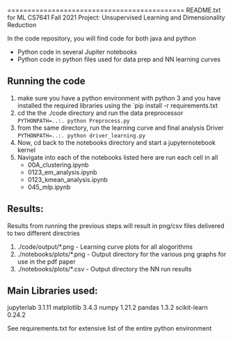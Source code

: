 ============================================
README.txt for ML CS7641 Fall 2021
Project: Unsupervised Learning and Dimensionality Reduction

In the code repository, you will find code for both java and python
* Python code in several Jupiter notebooks
* Python code in python files used for data prep and NN learning curves


Running the code
---------------------
1. make sure you have a python environment with python 3 and you have installed the required libraries using the `pip install -r requirements.txt
2. cd the the ./code directory and run the data preprocessor 
     `PYTHONPATH=..:. python Preprocess.py`
3. from the same directory, run the learning curve and final analysis Driver
    `PYTHONPATH=..:. python driver_learning.py`
4. Now, cd back to the notebooks directory and start a jupyternotebook kernel
2. Navigate into each of the notebooks listed here are run each cell in all
   - 00A_clustering.ipynb
   - 0123_em_analysis.ipynb
   - 0123_kmean_analysis.ipynb
   - 045_mlp.ipynb

Results:
------------------
Results from running the previous steps will result in png/csv files delivered to two different directries

1.  ./code/output/*.png - Learning curve plots for all alogorithms
2.  ./notebooks/plots/*.png - Output directory for the various png graphs for use in the pdf paper
3.  ./notebooks/plots/*.csv - Output directory the NN run results

Main Libraries used:
-------------------
jupyterlab          3.1.11
matplotlib          3.4.3
numpy               1.21.2
pandas              1.3.2
scikit-learn        0.24.2

See requirements.txt for extensive list of the entire python environment
